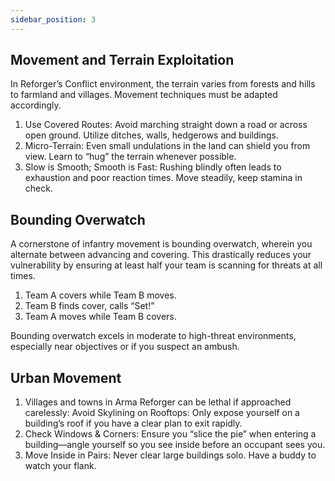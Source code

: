```yaml
---
sidebar_position: 3
---
```


## Movement and Terrain Exploitation
In Reforger’s Conflict environment, the terrain varies from forests and hills to farmland and villages. Movement techniques must be adapted accordingly.

1. Use Covered Routes: Avoid marching straight down a road or across open ground. Utilize ditches, walls, hedgerows and buildings.
2. Micro-Terrain: Even small undulations in the land can shield you from view. Learn to “hug” the terrain whenever possible.
3. Slow is Smooth; Smooth is Fast: Rushing blindly often leads to exhaustion and poor reaction times. Move steadily, keep stamina in check.

## Bounding Overwatch
A cornerstone of infantry movement is bounding overwatch, wherein you alternate between advancing and covering. This drastically reduces your vulnerability by ensuring at least half your team is scanning for threats at all times.

1. Team A covers while Team B moves.
2. Team B finds cover, calls “Set!”
3. Team A moves while Team B covers.

Bounding overwatch excels in moderate to high-threat environments, especially near objectives or if you suspect an ambush.

## Urban Movement
1. Villages and towns in Arma Reforger can be lethal if approached carelessly:
Avoid Skylining on Rooftops: Only expose yourself on a building’s roof if you have a clear plan to exit rapidly.
2. Check Windows & Corners: Ensure you “slice the pie” when entering a building—angle yourself so you see inside before an occupant sees you.
3. Move Inside in Pairs: Never clear large buildings solo. Have a buddy to watch your flank.
